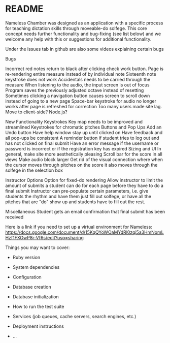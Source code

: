 # README


Nameless Chamber was designed as an application with a specific process
for teaching dictation skills through moveable-do solfege. This core concept needs
further functionality and bug-fixing (see list below) and we welcome any help with this
or suggestions for additional functionality.

Under the issues tab in github are also some videos explaining certain bugs

Bugs

Incorrect red notes return to black after clicking check work button. Page is re-rendering entire measure instead of by individual note
Sixteenth note keystroke does not work
Accidentals needs to be carried through the measure
When listening to the audio, the input screen is out of focus
Program saves the previously adjusted octave instead of resetting
Sometimes clicking a navigation button causes screen to scroll down instead of going to a new page
Space-bar keystroke for audio no longer works after page is refreshed for correction
Too many users made site lag. Move to client-side? Node.js?

New Functionality
Keystrokes
Key map needs to be improved and streamlined
Keystrokes for chromatic pitches
Buttons and Pop Ups
Add an Undo button
Have help window stay up until clicked on
Have feedback and all pop-ups be consistent
A reminder button if student tries to log out and has not clicked on final submit
Have an error message if the username or password is incorrect or if the registration key has expired
Sizing and UI
In general, make site more aesthetically pleasing
Scroll bar for the score in all views
Make audio block larger
Get rid of the visual connection where when the cursor moves through pitches on the score it also moves through the solfege in the selection box

Instructor Options
Option for fixed-do rendering
Allow instructor to limit the amount of submits a student can do for each page before they have to do a final submit
Instructor can pre-populate certain parameters, i.e. give students the rhythm and have them just fill out solfege, or
have all the pitches that are "do" show up and students have to fill out the rest.

Miscellaneous
Student gets an email confirmation that final submit has been received


Here is a link if you need to set up a virtual environment for Nameless:
https://docs.google.com/document/d/15KqQYoWOaMYdRl0zqi5a3HmNomLHzf1FXGwP8r-Vf6s/edit?usp=sharing



Things you may want to cover:

* Ruby version

* System dependencies

* Configuration

* Database creation

* Database initialization

* How to run the test suite

* Services (job queues, cache servers, search engines, etc.)

* Deployment instructions

* ...
